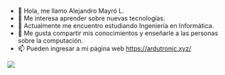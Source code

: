 - 👋 Hola, me llamo Alejandro Mayró L.
- 👀 Me interesa aprender sobre nuevas tecnologías.
- 🌱 Actualmente me encuentro estudiando Ingeniería en Informática.
- 💞️ Me gusta compartir mis conocimientos y enseñarle a las personas sobre la computación.
- 📫 Pueden ingresar a mi página web https://ardutronic.xyz/

<p class"center">
<img src="https://cdn2.unrealengine.com/Diesel%2Fblog%2Fworld-of-goo-free%2FEGS_Social_2DBoy_WorldofGoo_News-%281%29-2560x1440-578065a073ff53fbd36903e42714c99b3cf1b95b.jpg" alt"sdas">
</p>
